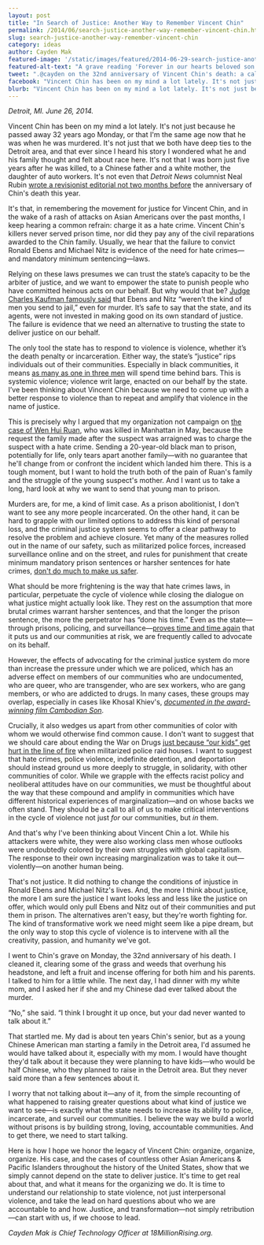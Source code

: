 ```yaml
---
layout: post
title: "In Search of Justice: Another Way to Remember Vincent Chin"
permalink: /2014/06/search-justice-another-way-remember-vincent-chin.html
slug: search-justice-another-way-remember-vincent-chin
category: ideas
author: Cayden Mak
featured-image: '/static/images/featured/2014-06-29-search-justice-another-way-remember-vincent-chin.png'
featured-alt-text: "A grave reading 'Forever in our hearts beloved son Vincent J. Chin May 18, 1955 - June 23, 1982.' In front of it is an offering of incense and oranges."
tweet: ".@cayden on the 32nd anniversary of Vincent Chin's death: a call for Asian Americans to commit to prison abolition. "
facebook: "Vincent Chin has been on my mind a lot lately. It's not just because he passed away 32 years ago Monday, or that I'm the same age now that he was when he was murdered."
blurb: "Vincent Chin has been on my mind a lot lately. It's not just because he passed away 32 years ago Monday, or that I'm the same age now that he was when he was murdered. It's not just that we both have deep ties to the Detroit area, and that ever since I heard his story I wondered what he and his family thought and felt about race here. It's not that I was born just five years after he was killed, to a Chinese father and a white mother, the daughter of auto workers. It's not even that Detroit News columnist Neal Rubin wrote a revisionist editorial not two months before the anniversary of Chin's death this year."
---
```


_Detroit, MI. June 26, 2014._

Vincent Chin has been on my mind a lot lately. It's not just because he passed away 32 years ago Monday, or that I'm the same age now that he was when he was murdered. It's not just that we both have deep ties to the Detroit area, and that ever since I heard his story I wondered what he and his family thought and felt about race here. It's not that I was born just five years after he was killed, to a Chinese father and a white mother, the daughter of auto workers. It's not even that _Detroit News_ columnist Neal Rubin [wrote a revisionist editorial not two months before](http://www.rememberingvincentchin.com/2014/05/roundup-of-responses-to-neal-rubins.html) the anniversary of Chin's death this year.

It's that, in remembering the movement for justice for Vincent Chin, and in the wake of a rash of attacks on Asian Americans over the past months, I keep hearing a common refrain: charge it as a hate crime. Vincent Chin's killers never served prison time, nor did they pay any of the civil reparations awarded to the Chin family. Usually, we hear that the failure to convict Ronald Ebens and Michael Nitz is evidence of the need for hate crimes—and mandatory minimum sentencing—laws.

Relying on these laws presumes we can trust the state’s capacity to be the arbiter of justice, and we want to empower the state to punish people who have committed heinous acts on our behalf. But why would that be? [Judge Charles Kaufman famously said](http://en.wikipedia.org/wiki/Charles_Kaufman_(judge)#Vincent_Chin_ruling) that Ebens and Nitz “weren’t the kind of men you send to jail,” even for murder. It’s safe to say that the state, and its agents, were not invested in making good on its own standard of justice. The failure is evidence that we need an alternative to trusting the state to deliver justice on our behalf.

The only tool the state has to respond to violence is violence, whether it’s the death penalty or incarceration. Either way, the state’s “justice” rips individuals out of their communities. Especially in black communities, it means [as many as one in three men](http://www.naacp.org/pages/criminal-justice-fact-sheet) will spend time behind bars. This is systemic violence; violence writ large, enacted on our behalf by the state. I’ve been thinking about Vincent Chin because we need to come up with a better response to violence than to repeat and amplify that violence in the name of justice.

This is precisely why I argued that my organization not campaign on [the case of Wen Hui Ruan](http://www.nydailynews.com/new-york/nyc-crime/chinese-man-family-hate-crime-charges-nyc-murder-article-1.1792426), who was killed in Manhattan in May, because the request the family made after the suspect was arraigned was to charge the suspect with a hate crime. Sending a 20-year-old black man to prison, potentially for life, only tears apart another family—with no guarantee that he'll change from or confront the incident which landed him there. This is a tough moment, but I want to hold the truth both of the pain of Ruan's family and the struggle of the young suspect's mother. And I want us to take a long, hard look at why we want to send that young man to prison.

Murders are, for me, a kind of limit case. As a prison abolitionist, I don't want to see any more people incarcerated. On the other hand, it can be hard to grapple with our limited options to address this kind of personal loss, and the criminal justice system seems to offer a clear pathway to resolve the problem and achieve closure. Yet many of the measures rolled out in the name of our safety, such as militarized police forces, increased surveillance online and on the street, and rules for punishment that create minimum mandatory prison sentences or harsher sentences for hate crimes, [don't do much to make us safer](http://www.salon.com/2014/06/24/a_swat_team_blew_a_hole_in_my_2_year_old_son/).

What should be more frightening is the way that hate crimes laws, in particular, perpetuate the cycle of violence while closing the dialogue on what justice might actually look like. They rest on the assumption that more brutal crimes warrant harsher sentences, and that the longer the prison sentence, the more the perpetrator has “done his time.” Even as the state—through prisons, policing, and surveillance—[proves time and time again](http://aattp.org/watch-police-officer-goes-on-racist-tirade-against-asian-american-suspect-video/) that it puts us and our communities at risk, we are frequently called to advocate on its behalf.

However, the effects of advocating for the criminal justice system do more than increase the pressure under which we are policed, which has an adverse effect on members of our communities who are undocumented, who are queer, who are transgender, who are sex workers, who are gang members, or who are addicted to drugs. In many cases, these groups may overlap, especially in cases like Khosal Khiev's, _[documented in the award-winning film Cambodian Son](http://america.aljazeera.com/articles/2014/4/26/cambodian-son-documentaryexile.html)_.

Crucially, it also wedges us apart from other communities of color with whom we would otherwise find common cause. I don't want to suggest that we should care about ending the War on Drugs [just because “our kids” get hurt in the line of fire](http://justiceforbabyboubou.com/) when militarized police raid houses. I want to suggest that hate crimes, police violence, indefinite detention, and deportation should instead ground us more deeply to struggle, in solidarity, with other communities of color. While we grapple with the effects racist policy and neoliberal attitudes have on our communities, we must be thoughtful about the way that these compound and amplify in communities which have different historical experiences of marginalization—and on whose backs we often stand. They should be a call to all of us to make critical interventions in the cycle of violence not just _for_ our communities, but _in_ them.

And that's why I've been thinking about Vincent Chin a lot. While his attackers were white, they were also working class men whose outlooks were undoubtedly colored by their own struggles with global capitalism. The response to their own increasing marginalization was to take it out—violently—on another human being.

That's not justice. It did nothing to change the conditions of injustice in Ronald Ebens and Michael Nitz's lives. And, the more I think about justice, the more I am sure the justice I want looks less and less like the justice on offer, which would only pull Ebens and Nitz out of their communities and put them in prison. The alternatives aren't easy, but they're worth fighting for. The kind of transformative work we need might seem like a pipe dream, but the only way to stop this cycle of violence is to intervene with all the creativity, passion, and humanity we've got.

I went to Chin's grave on Monday, the 32nd anniversary of his death. I cleaned it, clearing some of the grass and weeds that overhung his headstone, and left a fruit and incense offering for both him and his parents. I talked to him for a little while. The next day, I had dinner with my white mom, and I asked her if she and my Chinese dad ever talked about the murder.

“No,” she said. “I think I brought it up once, but your dad never wanted to talk about it.”

That startled me. My dad is about ten years Chin's senior, but as a young Chinese American man starting a family in the Detroit area, I'd assumed he would have talked about it, especially with my mom. I would have thought they'd talk about it because they were planning to have kids—who would be half Chinese, who they planned to raise in the Detroit area. But they never said more than a few sentences about it.

I worry that not talking about it—any of it, from the simple recounting of what happened to raising greater questions about what kind of justice we want to see—is exactly what the state needs to increase its ability to police, incarcerate, and surveil our communities. I believe the way we build a world without prisons is by building strong, loving, accountable communities. And to get there, we need to start talking.

Here is how I hope we honor the legacy of Vincent Chin: organize, organize, organize. His case, and the cases of countless other Asian Americans & Pacific Islanders throughout the history of the United States, show that we simply cannot depend on the state to deliver justice. It's time to get real about that, and what it means for the organizing we do. It is time to understand our relationship to state violence, not just interpersonal violence, and take the lead on hard questions about who we are accountable to and how. Justice, and transformation—not simply retribution—can start with us, if we choose to lead.

_Cayden Mak is Chief Technology Officer at 18MillionRising.org._